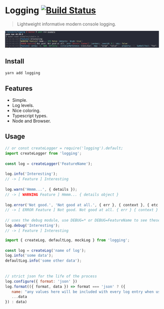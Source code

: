 # Logging  [![Build Status](https://secure.travis-ci.org/dylang/logging.svg)](https://travis-ci.org/dylang/logging)

> Lightweight informative modern console logging.

[![logging](screenshots/screenshot.png)](screenshots/screenshot.png)

## Install

```sh
yarn add logging
```

## Features
* Simple.
* Log levels.
* Nice coloring.
* Typescript types.
* Node and Browser.

## Usage

```js
// or const createLogger = require('logging').default;  
import createLogger from 'logging';

const log = createLogger('FeatureName');

log.info('Interesting');
// -> [ Feature ] Interesting

log.warn('Hmmm...', { details });
// -> [ WARNING Feature ] Hmmm... { details object }

log.error('Not good.', 'Not good at all.', { err }, { context }, { etc });
// -> [ ERROR Feature ] Not good. Not good at all. { err } { context } ...

// uses the debug module, use DEBUG=* or DEBUG=FeatureName to see these items.
log.debug('Interesting');
// -> [ Feature ] Interesting
```


```js
import { createLog, defaultLog, mockLog } from 'logging';

const log = createLog('name of log');
log.info('some data');
defaultLog.info('some other data');


// strict json for the life of the process
log.configure({ format: 'json' })
log.format(({ format, data }) => format === 'json' ? ({
   name: "any values here will be included with every log entry when using json",
   ...data
}) : data)
```

